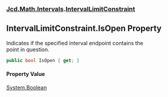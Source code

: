 ### [Jcd.Math.Intervals](Jcd.Math.Intervals.md 'Jcd.Math.Intervals').[IntervalLimitConstraint](Jcd.Math.Intervals.IntervalLimitConstraint.md 'Jcd.Math.Intervals.IntervalLimitConstraint')

## IntervalLimitConstraint.IsOpen Property

Indicates if the specified interval endpoint contains the  
point in question.

```csharp
public bool IsOpen { get; }
```

#### Property Value
[System.Boolean](https://docs.microsoft.com/en-us/dotnet/api/System.Boolean 'System.Boolean')
